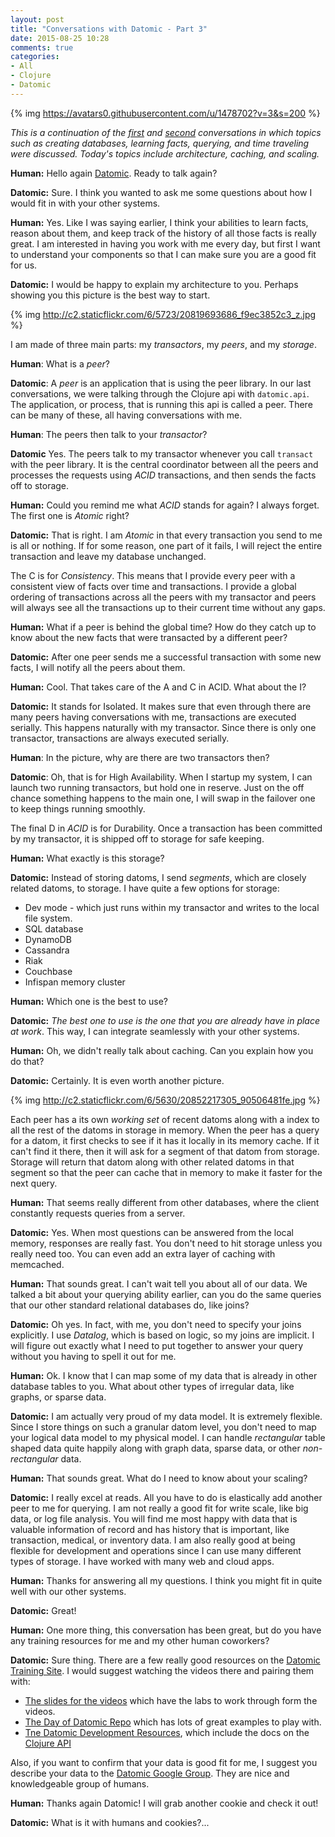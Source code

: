 ```yaml
---
layout: post
title: "Conversations with Datomic - Part 3"
date: 2015-08-25 10:28
comments: true
categories:
- All
- Clojure
- Datomic
---
```


{% img https://avatars0.githubusercontent.com/u/1478702?v=3&s=200 %}

_This is a continuation of the [first](http://gigasquidsoftware.com/blog/2015/08/15/conversations-with-datomic/) and
[second](http://gigasquidsoftware.com/blog/2015/08/19/conversations-with-datomic-part-2/) conversations in which topics such as creating databases,
learning facts, querying, and time traveling were discussed.  Today's topics include architecture, caching, and scaling._

**Human:**  Hello again [Datomic](http://www.datomic.com/). Ready to talk again?

**Datomic:** Sure.  I think you wanted to ask me some questions about how I would fit in with your other systems.

**Human:** Yes.  Like I was saying earlier, I think your abilities to learn facts, reason about them, and keep track of the history of all those facts is really great.
I am interested in having you work with me every day, but first I want to understand your components so that I can make sure you are a good fit for us.

**Datomic:** I would be happy to explain my architecture to you.  Perhaps showing you this picture is the best way to start.

{% img http://c2.staticflickr.com/6/5723/20819693686_f9ec3852c3_z.jpg %}

I am made of three main parts: my _transactors_, my _peers_, and my _storage_.

**Human**:  What is a _peer_?

**Datomic**:  A _peer_ is an application that is using the peer library.  In our last conversations,  we were talking through the Clojure api with `datomic.api`.  The application, or process, that is running this api is called a peer.  There can be many of these, all having conversations with me.

**Human**: The peers then talk to your _transactor_?

**Datomic** Yes. The peers talk to my transactor whenever you call `transact` with the peer library.  It is the central coordinator between all the peers and processes the requests using _ACID_ transactions, and then sends the facts off to storage.

**Human:**  Could you remind me what _ACID_ stands for again?  I always forget.  The first one is _Atomic_ right?

**Datomic:** That is right.  I am _Atomic_ in that every transaction you send to me is all or nothing.  If for some reason, one part of it fails, I will reject the entire transaction and leave my database unchanged.

The C is for _Consistency_.  This means that I provide every peer with a consistent view of facts over time and transactions.  I provide a global ordering of transactions across all the peers with my transactor and peers will always see all the transactions up to their current time without any gaps.

**Human:** What if a peer is behind the global time?  How do they catch up to know about the new facts that were transacted by a different peer?

**Datomic:** After one peer sends me a successful transaction with some new facts, I will notify all the peers about them.

**Human:** Cool. That takes care of the A and C in ACID. What about the I?

**Datomic:** It stands for Isolated.  It makes sure that even through there are many peers having conversations with me, transactions are executed serially.  This happens naturally with my transactor.  Since there is only one transactor, transactions are always executed serially.

**Human**:  In the picture, why are there are two transactors then?

**Datomic**:  Oh, that is for High Availability.  When I startup my system, I can launch two running transactors, but hold one in reserve.  Just on the off chance something happens to the main one, I will swap in the failover one to keep things running smoothly.

The final D in _ACID_ is for Durability.  Once a transaction has been committed by my transactor, it is shipped off to storage for safe keeping.

**Human:** What exactly is this storage?

**Datomic:** Instead of storing datoms, I send _segments_, which are closely related datoms,  to storage.  I have quite a few options for storage:

* Dev mode - which just runs within my transactor and writes to the local file system.
* SQL database
* DynamoDB
* Cassandra
* Riak
* Couchbase
* Infispan memory cluster

**Human:** Which one is the best to use?

**Datomic:** _The best one to use is the one that you are already have in place at work_.  This way, I can integrate seamlessly with your other systems.

**Human:** Oh, we didn't really talk about caching.  Can you explain how you do that?

**Datomic:** Certainly.  It is even worth another picture.

{% img http://c2.staticflickr.com/6/5630/20852217305_90506481fe.jpg %}

Each peer has a its own _working set_ of recent datoms along with a index to all the rest of the datoms in storage in memory.  When the peer has a query for a datom, it first checks to see if it has it locally in its memory cache.  If it can't find it there, then it will ask for a segment of that datom from storage.  Storage will return that datom along with other related datoms in that segment so that the peer can cache that in memory to make it faster for the next query.

**Human:** That seems really different from other databases, where the client constantly requests queries from a server.

**Datomic:** Yes.  When most questions can be answered from the local memory, responses are really fast.  You don't need to hit storage unless you really need too.  You can even add an extra layer of caching with memcached.


**Human:** That sounds great.  I can't wait tell you about all of our data.  We talked a bit about your querying ability earlier, can you do the same queries that our other standard relational databases do, like joins?

**Datomic:** Oh yes.  In fact, with me, you don't need to specify your joins explicitly.  I use _Datalog_, which is based on logic, so my joins are implicit.  I will figure out exactly what I need to put together to answer your query without you having to spell it out for me.

**Human:** Ok.  I know that I can map some of my data that is already in other database tables to you.  What about other types of irregular data, like graphs, or sparse data.

**Datomic:** I am actually very proud of my data model.  It is extremely flexible.  Since I store things on such a granular datom level, you don't need to map your logical data model to my physical model.  I can handle _rectangular_ table shaped data quite happily along with graph data, sparse data, or other _non-rectangular_ data.


**Human:** That sounds great.  What do I need to know about your scaling?


**Datomic:** I really excel at reads.  All you have to do is elastically add another peer to me for querying.  I am not really a good fit for write scale, like big data, or log file analysis.  You will find me most happy with data that is valuable information of record and has history that is important, like transaction, medical, or inventory data.  I am also really good at being flexible for development and operations since I can use many different types of storage.  I have worked with many web and cloud apps.


**Human:** Thanks for answering all my questions.  I think you might fit in quite well with our other systems.

**Datomic:** Great!

**Human:** One more thing, this conversation has been great, but do you have any training resources for me and my other human coworkers?

**Datomic:** Sure thing. There are a few really good resources on the [Datomic Training Site](http://www.datomic.com/training.html).  I would suggest watching the videos there and pairing them with:

* [The slides for the videos](https://github.com/stuarthalloway/presentations/blob/master/Nov2014/DayOfDatomicNov2014.pdf?raw=true) which have the labs to work through form the videos.
* [The Day of Datomic Repo](https://github.com/Datomic/day-of-datomic) which has lots of great examples to play with.
* [Tne Datomic Development Resources](http://docs.datomic.com/), which include the docs on the [Clojure API](http://docs.datomic.com/clojure/index.html)


Also, if you want to confirm that your data is good fit for me, I suggest you describe your data to the [Datomic Google Group](https://groups.google.com/forum/#!forum/datomic).  They are nice and knowledgeable group of humans.

**Human:** Thanks again Datomic!  I will grab another cookie and check it out!

**Datomic:** What is it with humans and cookies?...
